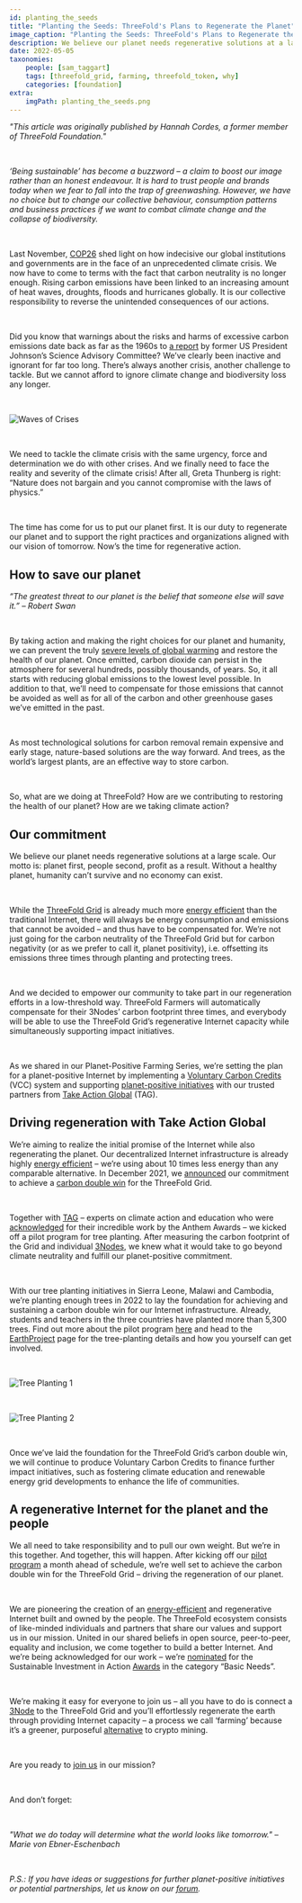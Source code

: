 ```yaml
---
id: planting_the_seeds
title: "Planting the Seeds: ThreeFold's Plans to Regenerate the Planet"
image_caption: "Planting the Seeds: ThreeFold's Plans to Regenerate the Planet."
description: We believe our planet needs regenerative solutions at a large scale. ThreeFold and Take Action Global (TAG) are on a mission to regenerate the planet together.
date: 2022-05-05
taxonomies:
    people: [sam_taggart]
    tags: [threefold_grid, farming, threefold_token, why]
    categories: [foundation]
extra:
    imgPath: planting_the_seeds.png
---
```



*"This article was originally published by Hannah Cordes, a former member of ThreeFold Foundation."*

<br>

*‘Being sustainable’ has become a buzzword – a claim to boost our image rather than an honest endeavour. It is hard to trust people and brands today when we fear to fall into the trap of greenwashing. However, we have no choice but to change our collective behaviour, consumption patterns and business practices if we want to combat climate change and the collapse of biodiversity.*

<br/>

Last November, [COP26](https://www.nature.com/articles/d41586-021-03431-4) shed light on how indecisive our global institutions and governments are in the face of an unprecedented climate crisis. We now have to come to terms with the fact that carbon neutrality is no longer enough. Rising carbon emissions have been linked to an increasing amount of heat waves, droughts, floods and hurricanes globally. It is our collective responsibility to reverse the unintended consequences of our actions. 

<br/>

Did you know that warnings about the risks and harms of excessive carbon emissions date back as far as the 1960s to [a report](https://www.climatefiles.com/climate-change-evidence/presidents-report-atmospher-carbon-dioxide/) by former US President Johnson’s Science Advisory Committee? We’ve clearly been inactive and ignorant for far too long. There’s always another crisis, another challenge to tackle. But we cannot afford to ignore climate change and biodiversity loss any longer.

<br/>

![Waves of Crises](./waves_of_crises.png)

<br/>

We need to tackle the climate crisis with the same urgency, force and determination we do with other crises. And we finally need to face the reality and severity of the climate crisis! After all, Greta Thunberg is right: “Nature does not bargain and you cannot compromise with the laws of physics.”

<br/>

The time has come for us to put our planet first. It is our duty to regenerate our planet and to support the right practices and organizations aligned with our vision of tomorrow. Now’s the time for regenerative action.

## How to save our planet

*“The greatest threat to our planet is the belief that someone else will save it.” – Robert Swan*

<br/>

By taking action and making the right choices for our planet and humanity, we can prevent the truly [severe levels of global warming](https://www.technologyreview.com/2021/12/23/1042973/climate-change-action-progress-clean-energy/) and restore the health of our planet. Once emitted, carbon dioxide can persist in the atmosphere for several hundreds, possibly thousands, of years. So, it all starts with reducing global emissions to the lowest level possible. In addition to that, we’ll need to compensate for those emissions that cannot be avoided as well as for all of the carbon and other greenhouse gases we’ve emitted in the past.

<br/>

As most technological solutions for carbon removal remain expensive and early stage, nature-based solutions are the way forward. And trees, as the world’s largest plants, are an effective way to store carbon.

<br/>

So, what are we doing at ThreeFold? How are we contributing to restoring the health of our planet? How are we taking climate action?

## Our commitment

We believe our planet needs regenerative solutions at a large scale. Our motto is: planet first, people second, profit as a result. Without a healthy planet, humanity can’t survive and no economy can exist.

<br/>

While the [ThreeFold Grid](https://library.threefold.me/info/threefold#/tfgrid/threefold__tfgrid_home) is already much more [energy efficient](https://threefold.io/blog/for_our_planet/) than the traditional Internet, there will always be energy consumption and emissions that cannot be avoided – and thus have to be compensated for. We’re not just going for the carbon neutrality of the ThreeFold Grid but for carbon negativity (or as we prefer to call it, planet positivity), i.e. offsetting its emissions three times through planting and protecting trees.

<br/>

And we decided to empower our community to take part in our regeneration efforts in a low-threshold way. ThreeFold Farmers will automatically compensate for their 3Nodes’ carbon footprint three times, and everybody will be able to use the ThreeFold Grid’s regenerative Internet capacity while simultaneously supporting impact initiatives.

<br/>

As we shared in our Planet-Positive Farming Series, we’re setting the plan for a planet-positive Internet by implementing a [Voluntary Carbon Credits](https://forum.threefold.io/t/threefold-on-track-to-be-planet-positive/2097?u=hannahcordes) (VCC) system and supporting [planet-positive initiatives](https://forum.threefold.io/t/supporting-initiatives-to-regenerate-the-planet/2110?u=hannahcordes) with our trusted partners from [Take Action Global](https://forum.threefold.io/t/driving-regeneration-with-tag/2120?u=hannahcordes) (TAG). 

## Driving regeneration with Take Action Global

We’re aiming to realize the initial promise of the Internet while also regenerating the planet. Our decentralized Internet infrastructure is already highly [energy efficient](https://threefold.io/blog/internet_energy_consumption/) – we’re using about 10 times less energy than any comparable alternative. In December 2021, we [announced](https://www.prnewswire.com/news-releases/threefold-and-take-action-global-partner-to-bring-internet-access-to-1-billion-people-across-the-globe-301446693.html) our commitment to achieve a [carbon double win](https://forum.threefold.io/c/ecosystem-developments/sustainability/90) for the ThreeFold Grid.

<br/>

Together with [TAG](https://threefold.io/partners/take_action_global/) – experts on climate action and education who were [acknowledged](https://twitter.com/threefold_io/status/1493980240275812352?s=20&t=uW8aclYr82-xqQkEsCeGWw) for their incredible work by the Anthem Awards – we kicked off a pilot program for tree planting. After measuring the carbon footprint of the Grid and individual [3Nodes](https://threefold.io/farm), we knew what it would take to go beyond climate neutrality and fulfill our planet-positive commitment.

<br/>

With our tree planting initiatives in Sierra Leone, Malawi and Cambodia, we’re planting enough trees in 2022 to lay the foundation for achieving and sustaining a carbon double win for our Internet infrastructure. Already, students and teachers in the three countries have planted more than 5,300 trees. Find out more about the pilot program [here](https://forum.threefold.io/t/driving-regeneration-with-tag/2120?u=hannahcordes) and head to the [EarthProject](https://earthproject.org/treeplanting) page for the tree-planting details and how you yourself can get involved.

<br/>

![Tree Planting 1](./tree_planting_1.png)

<br/>

![Tree Planting 2](./tree_planting_2.png)

<br/>

Once we’ve laid the foundation for the ThreeFold Grid’s carbon double win, we will continue to produce Voluntary Carbon Credits to finance further impact initiatives, such as fostering climate education and renewable energy grid developments to enhance the life of communities.

## A regenerative Internet for the planet and the people

We all need to take responsibility and to pull our own weight. But we’re in this together. And together, this will happen. After kicking off our [pilot program](https://forum.threefold.io/t/driving-regeneration-with-tag/2120?u=hannahcordes) a month ahead of schedule, we’re well set to achieve the carbon double win for the ThreeFold Grid – driving the regeneration of our planet.

<br/>

We are pioneering the creation of an [energy-efficient](https://threefold.io/blog/internet_energy_consumption/) and regenerative Internet built and owned by the people. The ThreeFold ecosystem consists of like-minded individuals and partners that share our values and support us in our mission. United in our shared beliefs in open source, peer-to-peer, equality and inclusion, we come together to build a better Internet. And we’re being acknowledged for our work – we’re [nominated](https://evenements.optionfinance.fr/les-debats-finance-impact-rse/content/candidats-sia) for the Sustainable Investment in Action [Awards](https://sustainableinvestmentinaction.com/awards-conferences-2022/) in the category “Basic Needs”.

<br/>

We’re making it easy for everyone to join us – all you have to do is connect a [3Node](https://threefold.io/farm) to the ThreeFold Grid and you’ll effortlessly regenerate the earth through providing Internet capacity – a process we call ‘farming’ because it’s a greener, purposeful [alternative](https://threefold.io/blog/farming_a_greener_alternative_to_crypto_mining/) to crypto mining.

<br/>

Are you ready to [join us](https://t.me/threefold) in our mission?

<br/>

And don’t forget:

<br/>

*"What we do today will determine what the world looks like tomorrow." – Marie von Ebner-Eschenbach*

<br/>

*P.S.: If you have ideas or suggestions for further planet-positive initiatives or potential partnerships, let us know on our [forum](https://forum.threefold.io/c/ecosystem-developments/sustainability/90).*
